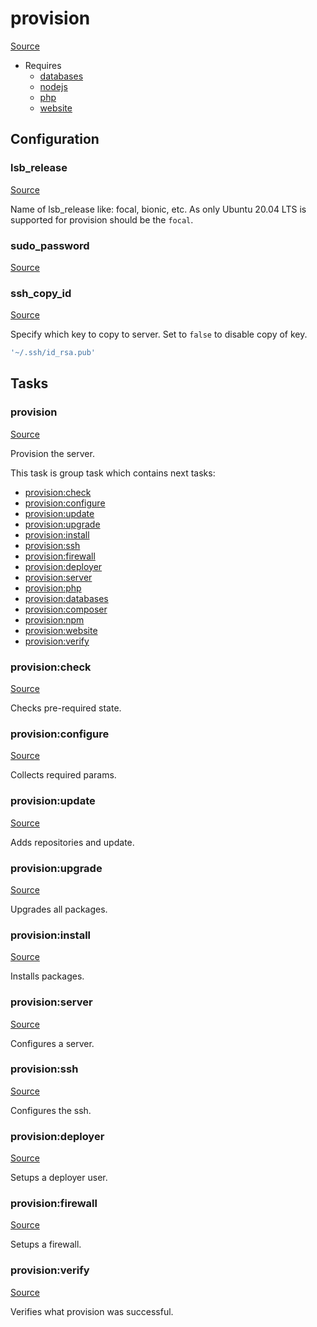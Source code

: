 <!-- DO NOT EDIT THIS FILE! -->
<!-- Instead edit recipe/provision.php -->
<!-- Then run bin/docgen -->

# provision

[Source](/recipe/provision.php)

* Requires
  * [databases](/docs/recipe/provision/databases.md)
  * [nodejs](/docs/recipe/provision/nodejs.md)
  * [php](/docs/recipe/provision/php.md)
  * [website](/docs/recipe/provision/website.md)

## Configuration
### lsb_release
[Source](https://github.com/deployphp/deployer/blob/master/recipe/provision.php#L15)

Name of lsb_release like: focal, bionic, etc.
As only Ubuntu 20.04 LTS is supported for provision should be the `focal`.



### sudo_password
[Source](https://github.com/deployphp/deployer/blob/master/recipe/provision.php#L214)





### ssh_copy_id
[Source](https://github.com/deployphp/deployer/blob/master/recipe/provision.php#L220)

Specify which key to copy to server.
Set to `false` to disable copy of key.

```php title="Default value"
'~/.ssh/id_rsa.pub'
```



## Tasks

### provision
[Source](https://github.com/deployphp/deployer/blob/master/recipe/provision.php#L20)

Provision the server.




This task is group task which contains next tasks:
* [provision:check](/docs/recipe/provision.md#provisioncheck)
* [provision:configure](/docs/recipe/provision.md#provisionconfigure)
* [provision:update](/docs/recipe/provision.md#provisionupdate)
* [provision:upgrade](/docs/recipe/provision.md#provisionupgrade)
* [provision:install](/docs/recipe/provision.md#provisioninstall)
* [provision:ssh](/docs/recipe/provision.md#provisionssh)
* [provision:firewall](/docs/recipe/provision.md#provisionfirewall)
* [provision:deployer](/docs/recipe/provision.md#provisiondeployer)
* [provision:server](/docs/recipe/provision.md#provisionserver)
* [provision:php](/docs/recipe/provision/php.md#provisionphp)
* [provision:databases](/docs/recipe/provision/databases.md#provisiondatabases)
* [provision:composer](/docs/recipe/provision/php.md#provisioncomposer)
* [provision:npm](/docs/recipe/provision/nodejs.md#provisionnpm)
* [provision:website](/docs/recipe/provision/website.md#provisionwebsite)
* [provision:verify](/docs/recipe/provision.md#provisionverify)


### provision:check
[Source](https://github.com/deployphp/deployer/blob/master/recipe/provision.php#L39)

Checks pre-required state.




### provision:configure
[Source](https://github.com/deployphp/deployer/blob/master/recipe/provision.php#L58)

Collects required params.




### provision:update
[Source](https://github.com/deployphp/deployer/blob/master/recipe/provision.php#L81)

Adds repositories and update.




### provision:upgrade
[Source](https://github.com/deployphp/deployer/blob/master/recipe/provision.php#L103)

Upgrades all packages.




### provision:install
[Source](https://github.com/deployphp/deployer/blob/master/recipe/provision.php#L110)

Installs packages.




### provision:server
[Source](https://github.com/deployphp/deployer/blob/master/recipe/provision.php#L143)

Configures a server.




### provision:ssh
[Source](https://github.com/deployphp/deployer/blob/master/recipe/provision.php#L204)

Configures the ssh.




### provision:deployer
[Source](https://github.com/deployphp/deployer/blob/master/recipe/provision.php#L223)

Setups a deployer user.




### provision:firewall
[Source](https://github.com/deployphp/deployer/blob/master/recipe/provision.php#L270)

Setups a firewall.




### provision:verify
[Source](https://github.com/deployphp/deployer/blob/master/recipe/provision.php#L278)

Verifies what provision was successful.




